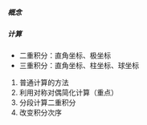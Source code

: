 ##### 概念

##### 计算

- 二重积分：直角坐标、极坐标
- 三重积分：直角坐标、柱坐标、球坐标

1. 普通计算的方法
2. 利用对称对偶简化计算（重点）
3. 分段计算二重积分
4. 改变积分次序